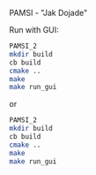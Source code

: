 PAMSI - "Jak Dojade"

Run with GUI:

```sh
PAMSI_2
mkdir build
cb build
cmake ..
make
make run_gui
```

or

```sh
PAMSI_2
mkdir build
cb build
cmake ..
make
make run_gui
```
